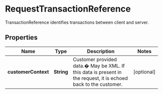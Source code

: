

# RequestTransactionReference

TransactionReference identifies transactions between client and server.

## Properties

| Name | Type | Description | Notes |
|------------ | ------------- | ------------- | -------------|
|**customerContext** | **String** | Customer provided data.� May be XML. If this data is present in the request, it is echoed back to the customer. |  [optional] |




